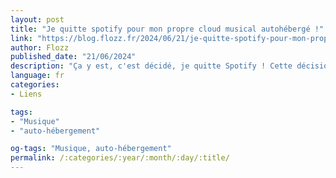 ```yaml
---
layout: post
title: "Je quitte spotify pour mon propre cloud musical autohébergé !"
link: "https://blog.flozz.fr/2024/06/21/je-quitte-spotify-pour-mon-propre-cloud-musical-autoheberge/"
author: Flozz
published_date: "21/06/2024"
description: "Ça y est, c'est décidé, je quitte Spotify ! Cette décision ne s'est pas prise sur un coup de tête, j'y réfléchis depuis quelques mois déjà, pour un ensemble de raisons diffuses dont on reparlera un peu plus tard. Les choses se sont cependant accélérées il y a quelques semaines."
language: fr
categories:
- Liens

tags:
- "Musique"
- "auto-hébergement"

og-tags: "Musique, auto-hébergement"
permalink: /:categories/:year/:month/:day/:title/
---
```


